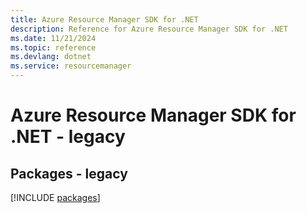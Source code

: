 ```yaml
---
title: Azure Resource Manager SDK for .NET
description: Reference for Azure Resource Manager SDK for .NET
ms.date: 11/21/2024
ms.topic: reference
ms.devlang: dotnet
ms.service: resourcemanager
---
```

# Azure Resource Manager SDK for .NET - legacy
## Packages - legacy
[!INCLUDE [packages](resource-manager-index.md)]